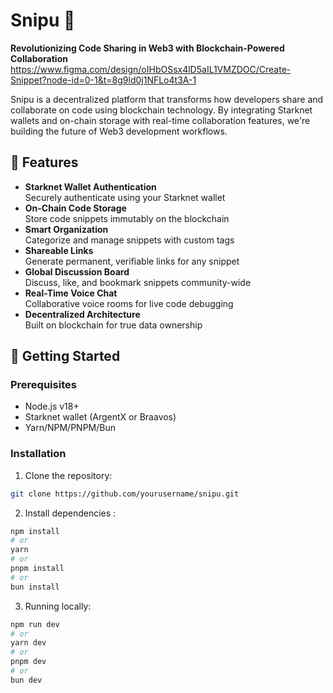 # Snipu 🚀

**Revolutionizing Code Sharing in Web3 with Blockchain-Powered Collaboration**
https://www.figma.com/design/oIHbOSsx4lD5aIL1VMZDOC/Create-Snippet?node-id=0-1&t=8g9ld0j1NFLo4t3A-1

Snipu is a decentralized platform that transforms how developers share and collaborate on code using blockchain technology. By integrating Starknet wallets and on-chain storage with real-time collaboration features, we're building the future of Web3 development workflows.

## 🌟 Features

- **Starknet Wallet Authentication**  
  Securely authenticate using your Starknet wallet
- **On-Chain Code Storage**  
  Store code snippets immutably on the blockchain
- **Smart Organization**  
  Categorize and manage snippets with custom tags
- **Shareable Links**  
  Generate permanent, verifiable links for any snippet
- **Global Discussion Board**  
  Discuss, like, and bookmark snippets community-wide
- **Real-Time Voice Chat**  
  Collaborative voice rooms for live code debugging
- **Decentralized Architecture**  
  Built on blockchain for true data ownership

## 🚀 Getting Started

### Prerequisites
- Node.js v18+
- Starknet wallet (ArgentX or Braavos)
- Yarn/NPM/PNPM/Bun

### Installation
1. Clone the repository:
```bash
git clone https://github.com/yourusername/snipu.git
```
2. Install dependencies :
```bash
npm install
# or
yarn
# or
pnpm install
# or
bun install
```
3. Running locally:
```bash
npm run dev
# or
yarn dev
# or
pnpm dev
# or
bun dev
```

